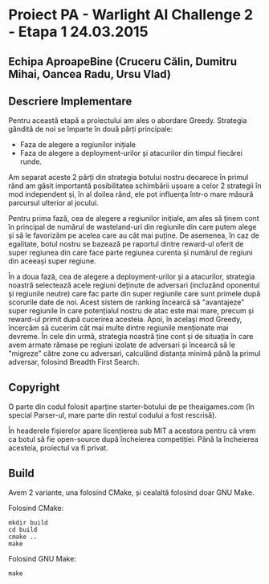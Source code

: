 # Proiect PA - Warlight AI Challenge 2 - Etapa 1 24.03.2015

## Echipa AproapeBine (Cruceru Călin, Dumitru Mihai, Oancea Radu, Ursu Vlad)

## Descriere Implementare

Pentru această etapă a proiectului am ales o abordare Greedy. Strategia gândită
de noi se împarte în două părți principale:
* Faza de alegere a regiunilor inițiale
* Faza de alegere a deployment-urilor și atacurilor din timpul fiecărei runde.

Am separat aceste 2 părți din strategia botului nostru deoarece în primul rând
am găsit importantă posibilitatea schimbării ușoare a celor 2 strategii în mod
independent și, în al doilea rând, ele pot influența într-o mare măsură
parcursul ulterior al jocului.

Pentru prima fază, cea de alegere a regiunilor inițiale, am ales să ținem cont
în principal de numărul de wasteland-uri din regiunile din care putem alege și
să le favorizăm pe acelea care au cât mai puține. De asemenea, în caz de
egalitate, botul nostru se bazează pe raportul dintre reward-ul oferit de super
regiunea din care face parte regiunea curenta și numărul de regiuni din aceeași
super regiune.

În a doua fază, cea de alegere a deployment-urilor și a atacurilor, strategia
noastră selectează acele regiuni deținute de adversari (incluzând oponentul și
regiunile neutre) care fac parte din super regiunile care sunt primele după
scorurile date de noi. Acest sistem de ranking încearcă să "avantajeze" super
regiunile în care potențialul nostru de atac este mai mare, precum și reward-ul
primit după cucerirea acesteia. Apoi, în același mod Greedy, încercăm să cucerim
cât mai multe dintre regiunile menționate mai devreme. În cele din urmă,
strategia noastră ține cont și de situația în care avem armate rămase pe regiuni
izolate de adversari și încearcă să le "migreze" către zone cu adversari,
calculând distanța minimă până la primul adversar, folosind Breadth First
Search.

## Copyright

O parte din codul folosit aparține starter-botului de pe theaigames.com (în
special Parser-ul, mare parte din restul codului a fost rescrisă).

În headerele fișierelor apare licențierea sub MIT a acestora pentru că vrem ca
botul să fie open-source după încheierea competiției. Până la încheierea
acesteia, proiectul va fi privat.

## Build

Avem 2 variante, una folosind CMake, și cealaltă folosind doar GNU Make.

Folosind CMake:

    mkdir build
    cd build
    cmake ..
    make

Folosind GNU Make:

    make

